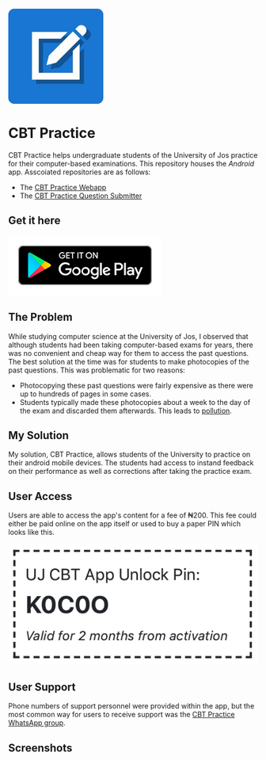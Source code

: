 ![](./assets/cbt-practice-logo.jpg)

# CBT Practice
CBT Practice helps undergraduate students of the University of Jos practice for their computer-based examinations. This repository houses the *Android* app. Asscoiated repositories are as follows:
* The [CBT Practice Webapp](https://github.com/okibeogezi/cbt-practice-web)
* The [CBT Practice Question Submitter](https://github.com/okibeogezi/cbt-practice-question-submitter)

## Get it here
[![](./assets/google-play.svg)](https://play.google.com/store/apps/details?id=com.makerloom.ujcbt&hl=en_US)

## The Problem
While studying computer science at the University of Jos, I observed that although students had been taking computer-based exams for years, there was no convenient and cheap way for them to access the past questions. The best solution at the time was for students to make photocopies of the past questions. This was problematic for two reasons:
* Photocopying these past questions were fairly expensive as there were up to hundreds of pages in some cases.
* Students typically made these photocopies about a week to the day of the exam and discarded them afterwards. This leads to [pollution](https://en.wikipedia.org/wiki/Environmental_impact_of_paper).

## My Solution
My solution, CBT Practice, allows students of the University to practice on their android mobile devices. The students had access to instand feedback on their performance as well as corrections after taking the practice exam.

## User Access
Users are able to access the app's content for a fee of ₦200. This fee could either be paid online on the app itself or used to buy a paper PIN which looks like this.

![](./assets/sample-paper-pin.png)

## User Support
Phone numbers of support personnel were provided within the app, but the most common way for users to receive support was the [CBT Practice WhatsApp group](https://chat.whatsapp.com/I9aDaWoaxydJJxcu9f7sQv).

## Screenshots
